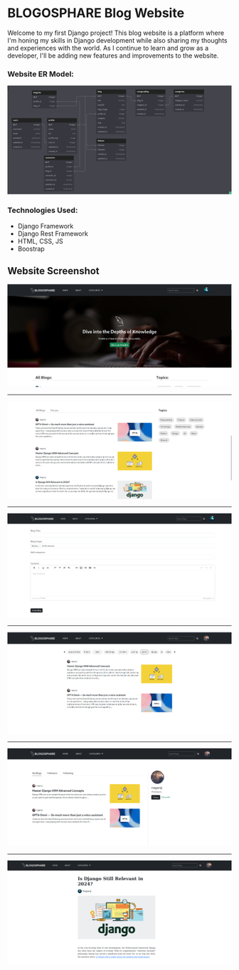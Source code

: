 # BLOGOSPHARE Blog Website
Welcome to my first Django project! This blog website is a platform where I'm honing my skills in Django development while also sharing my thoughts and experiences with the world. As I continue to learn and grow as a developer, I'll be adding new features and improvements to the website.


### Website ER Model:
![BLOG website ER MODEL!](./images/blog_model.png)

### Technologies Used:
- Django Framework
- Django Rest Framework
- HTML, CSS, JS
- Boostrap
    

## Website Screenshot
![BLOG website ER MODEL!](./images/front_end1.png)

---

![BLOG website ER MODEL!](./images/front_end2.png)

---

![BLOG website ER MODEL!](./images/front_end3.png)

---

![BLOG website ER MODEL!](./images/front_end4.png)

---

![BLOG website ER MODEL!](./images/front_end5.png)

---

![BLOG website ER MODEL!](./images/front_end6.png)
